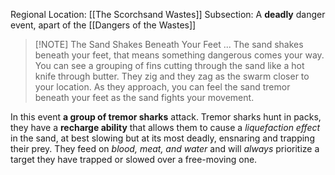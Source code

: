Regional Location: [[The Scorchsand Wastes]]
Subsection: A **deadly** danger event, apart of the [[Dangers of the Wastes]]

> [!NOTE] The Sand Shakes Beneath Your Feet ...
> The sand shakes beneath your feet, that means something dangerous comes your way. You can see a grouping of fins cutting through the sand like a hot knife through butter. They zig and they zag as the swarm closer to your location. As they approach, you can feel the sand tremor beneath your feet as the sand fights your movement. 

In this event **a group of tremor sharks** attack. Tremor sharks hunt in packs, they have a **recharge ability** that allows them to cause a *liquefaction effect* in the sand, at best slowing but at its most deadly, ensnaring and trapping their prey. They feed on *blood, meat, and water* and will *always* prioritize a target they have trapped or slowed over a free-moving one. 

